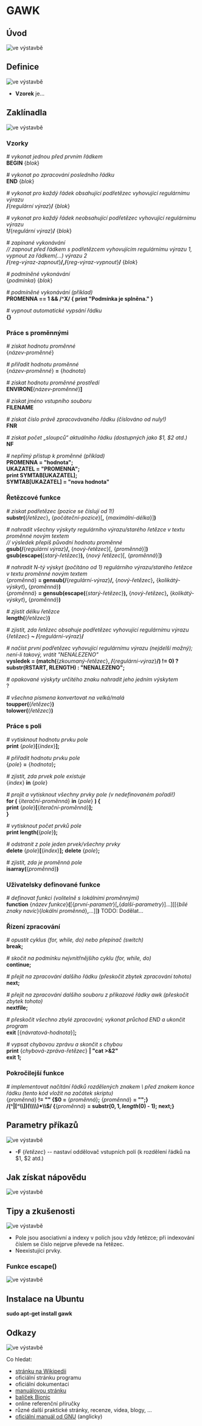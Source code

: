 <!--

Linux Kniha kouzel, kapitola GAWK
Copyright (c) 2019 Singularis <singularis@volny.cz>

Toto dílo je dílem svobodné kultury; můžete ho šířit a modifikovat pod
podmínkami licence Creative Commons Attribution-ShareAlike 4.0 International
vydané neziskovou organizací Creative Commons. Text licence je přiložený
k tomuto projektu nebo ho můžete najít na webové adrese:

https://creativecommons.org/licenses/by-sa/4.0/

-->

# GAWK

## Úvod
![ve výstavbě](../obrazky/ve-vystavbe.png)

## Definice
![ve výstavbě](../obrazky/ve-vystavbe.png)

* **Vzorek** je...

## Zaklínadla
![ve výstavbě](../obrazky/ve-vystavbe.png)
### Vzorky

*# vykonat jednou před prvním řádkem*<br>
**BEGIN** {*blok*}

*# vykonat po zpracování posledního řádku*<br>
**END** {*blok*}

*# vykonat pro každý řádek obsahující podřetězec vyhovující regulárnímu výrazu*<br>
**/**{*regulární výraz*}**/** {*blok*}

*# vykonat pro každý řádek neobsahující podřetězec vyhovující regulárnímu výrazu*<br>
**!/**{*regulární výraz*}**/** {*blok*}

*# zapínané vykonávání*<br>
*// zapnout před řádkem s podřetězcem vyhovujícím regulárnímu výrazu 1, vypnout za řádkem(...) výrazu 2*<br>
**/**{*reg-výraz-zapnout*}**/,/**{*reg-výraz-vypnout*}**/** {*blok*}

*# podmíněné vykonávání*<br>
{*podmínka*} {*blok*}

*# podmíněné vykonávání (příklad)*<br>
**PROMENNA == 1 &amp;&amp; /^X/ { print "Podmínka je splněna." }**

*# vypnout automatické vypsání řádku*<br>
**{}**

### Práce s proměnnými

*# získat hodnotu proměnné*<br>
{*název-proměnné*}

*# přiřadit hodnotu proměnné*<br>
{*název-proměnné*} **=** {*hodnota*}

*# získat hodnotu proměnné prostředí*<br>
**ENVIRON[**{*název-proměnné*}**]**

*# získat jméno vstupního souboru*<br>
**FILENAME**

*# získat číslo právě zpracovávaného řádku (číslováno od nuly!)*<br>
**FNR**

*# získat počet „sloupců“ aktuálního řádku (dostupných jako $1, $2 atd.)*<br>
**NF**

*# nepřímý přístup k proměnné (příklad)*<br>
**PROMENNA = "hodnota";**<br>
**UKAZATEL = "PROMENNA";**<br>
**print SYMTAB[UKAZATEL];**<br>
**SYMTAB[UKAZATEL] = "nova hodnota"**



### Řetězcové funkce

*# získat podřetězec (pozice se číslují od 1!)*<br>
**substr(**{*řetězec*}**,** {*počáteční-pozice*}[**,** {*maximální-délka*}]**)**

*# nahradit všechny výskyty regulárního výrazu/starého řetězce v textu proměnné novým textem*<br>
*// výsledek přepíš původní hodnotu proměnné*<br>
**gsub(/**{*regulární výraz*}**/,** {*nový-řetězec*}[, {*proměnná*}]**)**<br>
**gsub(escape(**{*starý-řetězec*}**),** {*nový řetězec*}[, {*proměnná*}]**)**

*# nahradit N-tý výskyt (počítáno od 1) regulárního výrazu/starého řetězce v textu proměnné novým textem*<br>
{*proměnná*} **= gensub(/**{*regulární-výraz*}**/,** {*nový-řetězec*}**,** {*kolikátý-výskyt*}**,** {*proměnná*}**)**<br>
{*proměnná*} **= gensub(escape(**{*starý-řetězec*}**),** {*nový-řetězec*}**,** {*kolikátý-výskyt*}**,** {*proměnná*}**)**

*# zjistit délku řetězce*<br>
**length(**{*řetězec*}**)**

*# zjistit, zda řetězec obsahuje podřetězec vyhovující regulárnímu výrazu*<br>
{*řetězec*} **~ /**{*regulární-výraz*}**/**

*# načíst první podřetězec vyhovující regulárnímu výrazu (nejdelší možný); není-li takový, vrátit "NENALEZENO"*<br>
**vysledek = (match(**{*zkoumaný-řetězec*}**, /**{*regulární-výraz*}**/) != 0) ? substr(RSTART, RLENGTH) : "NENALEZENO";**

*# opakované výskyty určitého znaku nahradit jeho jedním výskytem*<br>
?

*# všechna písmena konvertovat na velká/malá*<br>
**toupper(**{*řetězec*}**)**<br>
**tolower(**{*řetězec*}**)**

<!--

index(retezec, podretezec) => první pozice podřetězce v řetězci (0, pokud není)
length(retezec) => délka řetězce


-->

### Práce s poli

*# vytisknout hodnotu prvku pole*<br>
**print** {*pole*}**[**{*index*}**];**

*# přiřadit hodnotu prvku pole*<br>
{*pole*} **=** {*hodnota*}**;**

*# zjistit, zda prvek pole existuje*<br>
{*index*} **in** {*pole*}

*# projít a vytisknout všechny prvky pole (v nedefinovaném pořadí!)*<br>
**for (** {*iterační-proměnná*} **in** {*pole*} **) {**<br>
**print** {*pole*}**[**{*iterační-proměnná*}**];**<br>
**}**

*# vytisknout počet prvků pole*<br>
**print length(**{*pole*}**);**

*# odstranit z pole jeden prvek/všechny prvky*<br>
**delete** {*pole*}**[**{*index*}**];**
**delete** {*pole*}**;**

*# zjistit, zda je proměnná pole*<br>
**isarray(**{*proměnná*}**)**

### Uživatelsky definované funkce

*# definovat funkci (volitelně s lokálními proměnnými)*<br>
**function** {*název funkce*}**(**[{*první-parametr*}[**,**{*další-parametry*}]...][[{*bílé znaky navíc*}{*lokální proměnná*}**,**...]]**)** TODO: Dodělat...

### Řízení zpracování

*# opustit cyklus (for, while, do) nebo přepínač (switch)*<br>
**break;**

*# skočit na podmínku nejvnitřnějšího cyklu (for, while, do)*<br>
**continue;**

*# přejít na zpracování dalšího řádku (přeskočit zbytek zpracování tohoto)*<br>
**next;**

*# přejít na zpracování dalšího souboru z příkazové řádky awk (přeskočit zbytek tohoto)*<br>
**nextfile;**

*# přeskočit všechno zbylé zpracování; vykonat průchod END a ukončit program*<br>
**exit** [{*návratová-hodnota*}]**;**

*# vypsat chybovou zprávu a skončit s chybou*<br>
**print** {*chybová-zpráva-řetězec*} **| "cat &gt;&amp;2"**<br>
**exit 1;**

### Pokročilejší funkce

*# implementovat načítání řádků rozdělených znakem \\ před znakem konce řádku (tento kód vložit na začátek skriptu)*<br>
{*proměnná*} **!= "" {$0 =** {*proměnná*}**;** {*proměnná*} **= "";}**<br>
**/(^|[^\\\\])(\\\\\\\\)\*\\\\$/ {**{*proměnná*} **= substr($0, 1, length($0) - 1); next;}**

## Parametry příkazů
![ve výstavbě](../obrazky/ve-vystavbe.png)

* **-F** {*řetězec*} \-\- nastaví oddělovač vstupních polí (k rozdělení řádků na $1, $2 atd.)



## Jak získat nápovědu
![ve výstavbě](../obrazky/ve-vystavbe.png)

## Tipy a zkušenosti
![ve výstavbě](../obrazky/ve-vystavbe.png)
* Pole jsou asociativní a indexy v polích jsou vždy řetězce; při indexování číslem se číslo nejprve převede na řetězec.
* Neexistující prvky.

### Funkce escape()
![ve výstavbě](../obrazky/ve-vystavbe.png)

## Instalace na Ubuntu
**sudo apt-get install gawk**

## Odkazy
![ve výstavbě](../obrazky/ve-vystavbe.png)

Co hledat:

* [stránku na Wikipedii](https://cs.wikipedia.org/wiki/Hlavn%C3%AD_strana)
* oficiální stránku programu
* oficiální dokumentaci
* [manuálovou stránku](http://manpages.ubuntu.com/)
* [balíček Bionic](https://packages.ubuntu.com/)
* online referenční příručky
* různé další praktické stránky, recenze, videa, blogy, ...
* [oficiální manuál od GNU](https://www.gnu.org/software/gawk/manual/) (anglicky)
